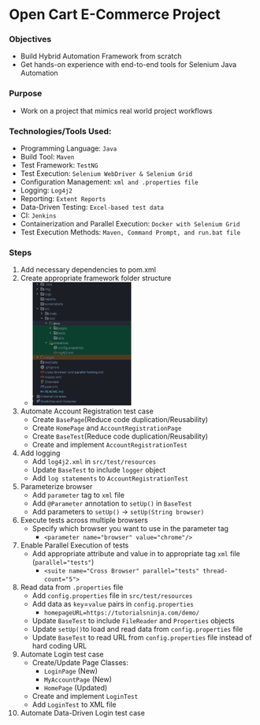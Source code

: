 # Open Cart E-Commerce Project

### Objectives

- Build Hybrid Automation Framework from scratch
- Get hands-on experience with end-to-end tools for Selenium Java Automation

### Purpose

- Work on a project that mimics real world project workflows

### Technologies/Tools Used:

- Programming Language: `Java`
- Build Tool: `Maven`
- Test Framework: `TestNG`
- Test Execution: `Selenium WebDriver & Selenium Grid`
- Configuration Management: `xml and .properties file`
- Logging: `Log4j2`
- Reporting: `Extent Reports`
- Data-Driven Testing: `Excel-based test data`
- CI: `Jenkins`
- Containerization and Parallel Execution: `Docker with Selenium Grid`
- Test Execution Methods: `Maven, Command Prompt, and run.bat file`

### Steps
1. Add necessary dependencies to pom.xml
2. Create appropriate framework folder structure
   - <img src="img/folderStructure.png" alt="Folder Structure" height="250" width="200">
3. Automate Account Registration test case
   - Create `BasePage`(Reduce code duplication/Reusability)
   - Create `HomePage` and `AccountRegistrationPage`
   - Create `BaseTest`(Reduce code duplication/Reusability)
   - Create and implement `AccountRegistrationTest`
4. Add logging
   - Add `log4j2.xml` in `src/test/resources`
   - Update `BaseTest` to include `logger` object
   - Add `log statements` to `AccountRegistrationTest`
5. Parameterize browser
   - Add `parameter` tag to `xml` file
   - Add `@Parameter` annotation to `setUp()` in `BaseTest`
   - Add parameters to `setUp()` -> `setUp(String browser)`
6. Execute tests across multiple browsers
   - Specify which browser you want to use in the parameter tag
     - `<parameter name="browser" value="chrome"/>`
7. Enable Parallel Execution of tests
   - Add appropriate attribute and value in to appropriate tag `xml` file (`parallel="tests"`)
     - `<suite name="Cross Browser" parallel="tests" thread-count="5">`
8. Read data from `.properties` file
   - Add `config.properties` file in `src/test/resources`
   - Add data as `key`=`value` pairs in `config.properties`
     - `homepageURL=https://tutorialsninja.com/demo/`
   - Update `BaseTest` to include `FileReader` and `Properties` objects
   - Update `setUp()`to load and read data from `config.properties` file
   - Update `BaseTest` to read URL from `config.properties` file instead of hard coding URL
9. Automate Login test case
    - Create/Update Page Classes:
        - `LoginPage` (New)
        - `MyAccountPage` (New)
        - `HomePage` (Updated)
    - Create and implement `LoginTest`
    - Add `LoginTest` to XML file
10. Automate Data-Driven Login test case